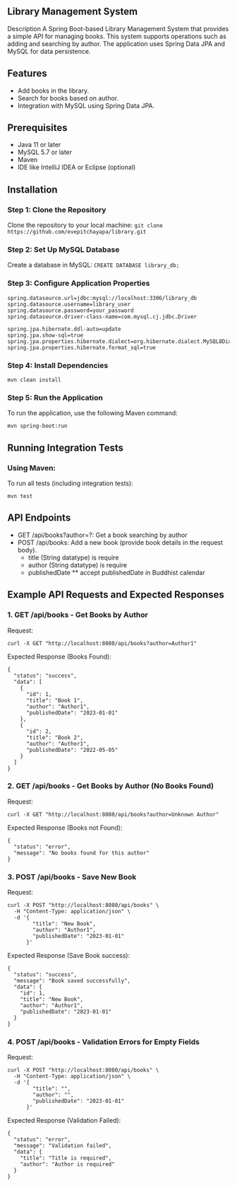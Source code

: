## Library Management System
Description
A Spring Boot-based Library Management System that provides a simple API for managing books. This system supports operations such as adding and searching by author. 
The application uses Spring Data JPA and MySQL for data persistence.


## Features
- Add books in the library.
- Search for books based on author.
- Integration with MySQL using Spring Data JPA.


## Prerequisites
- Java 11 or later
- MySQL 5.7 or later
- Maven 
- IDE like IntelliJ IDEA or Eclipse (optional)


## Installation
### Step 1: Clone the Repository
Clone the repository to your local machine:
``` git clone https://github.com/evepitchayapa/library.git ```

### Step 2: Set Up MySQL Database
Create a database in MySQL:
``` CREATE DATABASE library_db; ```

### Step 3: Configure Application Properties
```
spring.datasource.url=jdbc:mysql://localhost:3306/library_db
spring.datasource.username=library_user
spring.datasource.password=your_password
spring.datasource.driver-class-name=com.mysql.cj.jdbc.Driver

spring.jpa.hibernate.ddl-auto=update
spring.jpa.show-sql=true
spring.jpa.properties.hibernate.dialect=org.hibernate.dialect.MySQL8Dialect
spring.jpa.properties.hibernate.format_sql=true
```

### Step 4: Install Dependencies
```
mvn clean install
```

### Step 5: Run the Application
To run the application, use the following Maven command:
```
mvn spring-boot:run
```


## Running Integration Tests
### Using Maven:
To run all tests (including integration tests):
```
mvn test
```


## API Endpoints
- GET /api/books?author=?: Get a book searching by author
- POST /api/books: Add a new book (provide book details in the request body).
    - title (String datatype) is require
    - author (String datatype) is require
    - publishedDate ** accept publishedDate in Buddhist calendar


## Example API Requests and Expected Responses
### 1. GET /api/books - Get Books by Author
Request:
```
curl -X GET "http://localhost:8080/api/books?author=Author1"
```
Expected Response (Books Found):
```
{
  "status": "success",
  "data": [
    {
      "id": 1,
      "title": "Book 1",
      "author": "Author1",
      "publishedDate": "2023-01-01"
    },
    {
      "id": 2,
      "title": "Book 2",
      "author": "Author1",
      "publishedDate": "2022-05-05"
    }
  ]
}
```
### 2. GET /api/books - Get Books by Author (No Books Found)
Request:
```
curl -X GET "http://localhost:8080/api/books?author=Unknown Author"
```
Expected Response (Books not Found):
```
{
  "status": "error",
  "message": "No books found for this author"
}
```
### 3. POST /api/books - Save New Book
Request:
```
curl -X POST "http://localhost:8080/api/books" \
  -H "Content-Type: application/json" \
  -d '{
        "title": "New Book",
        "author": "Author1",
        "publishedDate": "2023-01-01"
      }'
```
Expected Response (Save Book success):
```
{
  "status": "success",
  "message": "Book saved successfully",
  "data": {
    "id": 1,
    "title": "New Book",
    "author": "Author1",
    "publishedDate": "2023-01-01"
  }
}
```
### 4. POST /api/books - Validation Errors for Empty Fields
Request:
```
curl -X POST "http://localhost:8080/api/books" \
  -H "Content-Type: application/json" \
  -d '{
        "title": "",
        "author": "",
        "publishedDate": "2023-01-01"
      }'

```
Expected Response (Validation Failed):
```
{
  "status": "error",
  "message": "Validation failed",
  "data": {
    "title": "Title is required",
    "author": "Author is required"
  }
}
```






